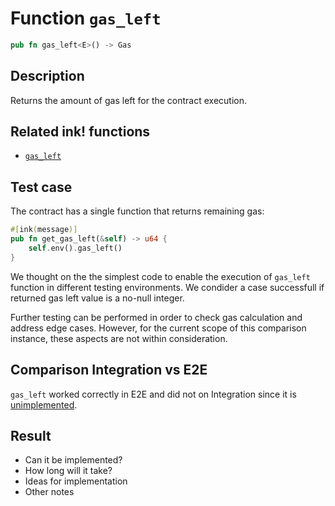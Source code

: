 # Function `gas_left`

```rust
pub fn gas_left<E>() -> Gas
```

## Description

Returns the amount of gas left for the contract execution.

## Related ink! functions

- [`gas_left`](https://paritytech.github.io/ink/ink_env/fn.gas_left.html)

## Test case

The contract has a single function that returns remaining gas:

```rust
#[ink(message)]
pub fn get_gas_left(&self) -> u64 {
    self.env().gas_left()
}
```

We thought on the the simplest code to enable the execution of `gas_left` function in different testing environments. We condider a case successfull if returned gas left value is a no-null integer.

Further testing can be performed in order to check gas calculation and address edge cases. However, for the current scope of this comparison instance, these aspects are not within consideration.

## Comparison Integration vs E2E

`gas_left` worked correctly in E2E and did not on Integration since it is [unimplemented](https://github.com/paritytech/ink/blob/c2af39883aab48c71dc09dac5d06583f2e84dc54/crates/engine/src/ext.rs#L405).

## Result

- Can it be implemented?
- How long will it take?
- Ideas for implementation
- Other notes
